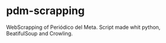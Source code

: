 # pdm-scrapping
WebScrapping of Periódico del Meta. Script made whit python, BeatifulSoup and Crowling.
